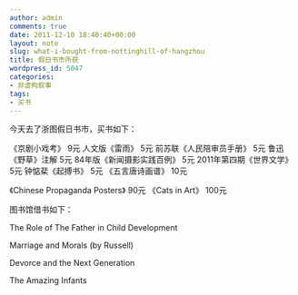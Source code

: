 ```yaml
---
author: admin
comments: true
date: 2011-12-10 18:40:40+00:00
layout: note
slug: what-i-bought-from-nottinghill-of-hangzhou
title: 假日书市所获
wordpress_id: 5047
categories:
- 非虚构叙事
tags:
- 买书
---
```


今天去了浙图假日书市，买书如下：

《京剧小戏考》 9元
人文版《雷雨》 5元
前苏联《人民陪审员手册》 5元
鲁迅《野草》注解 5元
84年版《新闻摄影实践百例》 5元
2011年第四期《世界文学》 5元
钟惦棐《起搏书》 5元
《五言唐诗画谱》 10元

《Chinese Propaganda Posters》 90元
《Cats in Art》 100元

图书馆借书如下：

The Role of The Father in Child Development

Marriage and Morals (by Russell)

Devorce and the Next Generation

The Amazing Infants
